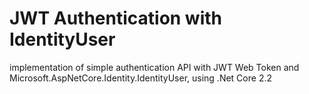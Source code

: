 # JWT Authentication with IdentityUser
implementation of simple authentication API with JWT Web Token and  Microsoft.AspNetCore.Identity.IdentityUser, using .Net Core 2.2
